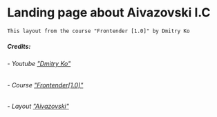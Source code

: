 # Landing page about Aivazovski I.C

``` This layout from the course "Frontender [1.0]" by Dmitry Ko ```

##### Credits:

###### - Youtube ["Dmitry Ko"](https://www.youtube.com/@dmitry_kolotilshikov)

###### - Course ["Frontender[1.0]"](https://www.youtube.com/watch?v=DOsJFsgbmcM&list=PLV9lBwGQ2FU1VOctyWifetyMMC-OTJ51e&index=2)

###### - Layout ["Aivazovski"](https://www.figma.com/file/EpAvCLMxW3XbuFx7TwsSrl/Landing_Aivazovski)